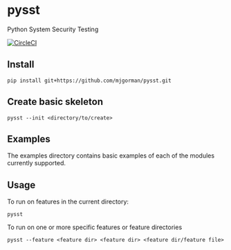 # pysst
Python System Security Testing

[![CircleCI](https://circleci.com/gh/mjgorman/pysst.svg?style=svg)](https://circleci.com/gh/mjgorman/pysst)

## Install
```pip install git+https://github.com/mjgorman/pysst.git```

## Create basic skeleton
```pysst --init <directory/to/create>```

## Examples
The examples directory contains basic examples of each
of the modules currently supported.

## Usage
To run on features in the current directory:

```pysst```

To run on one or more specific features or feature directories

```pysst --feature <feature dir> <feature dir> <feature dir/feature file>```

